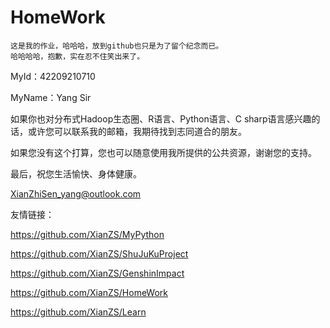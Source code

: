 # HomeWork

```
这是我的作业，哈哈哈，放到github也只是为了留个纪念而已。
哈哈哈哈，抱歉，实在忍不住笑出来了。
```

MyId：42209210710

MyName：Yang Sir

如果你也对分布式Hadoop生态圈、R语言、Python语言、C sharp语言感兴趣的话，或许您可以联系我的邮箱，我期待找到志同道合的朋友。

如果您没有这个打算，您也可以随意使用我所提供的公共资源，谢谢您的支持。

最后，祝您生活愉快、身体健康。

XianZhiSen_yang@outlook.com

友情链接：

https://github.com/XianZS/MyPython

https://github.com/XianZS/ShuJuKuProject

https://github.com/XianZS/GenshinImpact

https://github.com/XianZS/HomeWork

https://github.com/XianZS/Learn